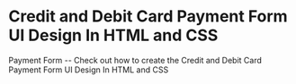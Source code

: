 # Credit and Debit Card Payment Form UI Design In HTML and CSS
Payment Form -- Check out how to create the Credit and Debit Card Payment Form UI Design In HTML and CSS
